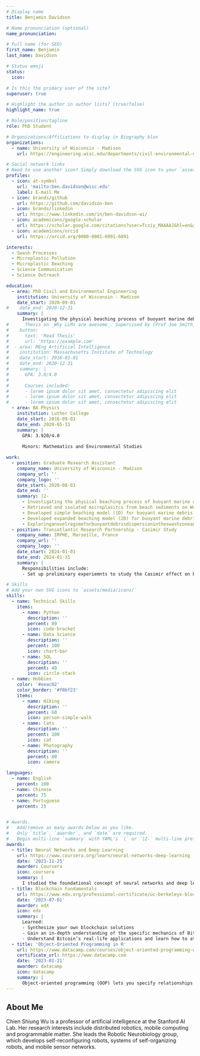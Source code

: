 ```yaml
---
# Display name
title: Benjamin Davidson

# Name pronunciation (optional)
name_pronunciation: 

# Full name (for SEO)
first_name: Benjamin
last_name: Davidson

# Status emoji
status:
  icon: 

# Is this the primary user of the site?
superuser: true

# Highlight the author in author lists? (true/false)
highlight_name: true

# Role/position/tagline
role: PhD Student

# Organizations/Affiliations to display in Biography blox
organizations:
  - name: University of Wisconsin - Madison
    url: https://engineering.wisc.edu/departments/civil-environmental-engineering/

# Social network links
# Need to use another icon? Simply download the SVG icon to your `assets/media/icons/` folder.
profiles:
  - icon: at-symbol
    url: 'mailto:ben.davidson@wisc.edu'
    label: E-mail Me
  - icon: brands/github
    url: https://github.com/davidson-ben
  - icon: brands/linkedin
    url: https://www.linkedin.com/in/ben-davidson-wi/
  - icon: academicons/google-scholar
    url: https://scholar.google.com/citations?user=Tcziy_MAAAAJ&hl=en&authuser=4
  - icon: academicons/orcid
    url: https://orcid.org/0000-0001-6991-6891

interests:
  - Swash Processes
  - Microplastic Pollution
  - Microplastic Beaching
  - Science Communication
  - Science Outreach

education:
  - area: PhD Civil and Environmental Engineering
    institution: University of Wisconsin - Madison
    date_start: 2020-09-01
#    date_end: 2020-12-31
    summary: |
      Investigating the physical beaching process of buoyant marine debris in coastal environments through field work, wave flume and wave basin experiments, and com putational modeling.
#      Thesis on _Why LLMs are awesome_. Supervised by [Prof Joe Smith](https://example.com). Presented papers at 5 IEEE conferences with the contributions being published in 2 Springer journals.
#    button:
#      text: 'Read Thesis'
#      url: 'https://example.com'
#  - area: MEng Artificial Intelligence
#    institution: Massachusetts Institute of Technology
#    date_start: 2016-01-01
#    date_end: 2020-12-31
#    summary: |
#      GPA: 3.8/4.0
#
#      Courses included:
#      - lorem ipsum dolor sit amet, consectetur adipiscing elit
#      - lorem ipsum dolor sit amet, consectetur adipiscing elit
#      - lorem ipsum dolor sit amet, consectetur adipiscing elit
  - area: BA Physics
    institution: Luther College
    date_start: 2016-09-01
    date_end: 2020-05-31
    summary: |
      GPA: 3.920/4.0
      
      Minors: Mathematics and Environmental Studies

work:
  - position: Graduate Research Assistant
    company_name: University of Wisconsin - Madison
    company_url: ''
    company_logo: ''
    date_start: 2020-08-01
    date_end: ''
    summary: |2-
      - Investigating the physical beaching process of buoyant marine debris in coastal environments through field work, wave flume and wave basin experiments, and com putational modeling.
      - Retrieved and isolated microplasitcs from beach sediments on Western Lake Superior to investigate the trends in microplastic beach deposition.
      - Developed simple beaching model (1D) for buoyant marine debris with wave flume experimental validation.
      - Developed expanded beaching model (2D) for buoyant marine debris with wave basin experimental validation (in progress).
      - Exploringanovelregimeforbuoyantdebrisdispersionintheswashzoneandtheimplications for particle transport and fate.
  - position: Transatlantic Research Partnership - Casimir Study
    company_name: IRPHE, Marseille, France
    company_url: ''
    company_logo: ''
    date_start: 2024-01-01
    date_end: 2024-01-31
    summary: |
      Responsibilities include:
      - Set up preliminary experiemnts to study the Casimir effect on buoyant marine debris in surface wave turbulence.

# Skills
# Add your own SVG icons to `assets/media/icons/`
skills:
  - name: Technical Skills
    items:
      - name: Python
        description: ''
        percent: 80
        icon: code-bracket
      - name: Data Science
        description: ''
        percent: 100
        icon: chart-bar
      - name: SQL
        description: ''
        percent: 40
        icon: circle-stack
  - name: Hobbies
    color: '#eeac02'
    color_border: '#f0bf23'
    items:
      - name: Hiking
        description: ''
        percent: 60
        icon: person-simple-walk
      - name: Cats
        description: ''
        percent: 100
        icon: cat
      - name: Photography
        description: ''
        percent: 80
        icon: camera

languages:
  - name: English
    percent: 100
  - name: Chinese
    percent: 75
  - name: Portuguese
    percent: 25


# Awards.
#   Add/remove as many awards below as you like.
#   Only `title`, `awarder`, and `date` are required.
#   Begin multi-line `summary` with YAML's `|` or `|2-` multi-line prefix and indent 2 spaces below.
awards:
  - title: Neural Networks and Deep Learning
    url: https://www.coursera.org/learn/neural-networks-deep-learning
    date: '2023-11-25'
    awarder: Coursera
    icon: coursera
    summary: |
      I studied the foundational concept of neural networks and deep learning. By the end, I was familiar with the significant technological trends driving the rise of deep learning; build, train, and apply fully connected deep neural networks; implement efficient (vectorized) neural networks; identify key parameters in a neural network’s architecture; and apply deep learning to your own applications.
  - title: Blockchain Fundamentals
    url: https://www.edx.org/professional-certificate/uc-berkeleyx-blockchain-fundamentals
    date: '2023-07-01'
    awarder: edX
    icon: edx
    summary: |
      Learned:
      - Synthesize your own blockchain solutions
      - Gain an in-depth understanding of the specific mechanics of Bitcoin
      - Understand Bitcoin’s real-life applications and learn how to attack and destroy Bitcoin, Ethereum, smart contracts and Dapps, and alternatives to Bitcoin’s Proof-of-Work consensus algorithm
  - title: 'Object-Oriented Programming in R'
    url: https://www.datacamp.com/courses/object-oriented-programming-with-s3-and-r6-in-r
    certificate_url: https://www.datacamp.com
    date: '2023-01-21'
    awarder: datacamp
    icon: datacamp
    summary: |
      Object-oriented programming (OOP) lets you specify relationships between functions and the objects that they can act on, helping you manage complexity in your code. This is an intermediate level course, providing an introduction to OOP, using the S3 and R6 systems. S3 is a great day-to-day R programming tool that simplifies some of the functions that you write. R6 is especially useful for industry-specific analyses, working with web APIs, and building GUIs.
---
```


## About Me

Chien Shiung Wu is a professor of artificial intelligence at the Stanford AI Lab. Her research interests include distributed robotics, mobile computing and programmable matter. She leads the Robotic Neurobiology group, which develops self-reconfiguring robots, systems of self-organizing robots, and mobile sensor networks.
